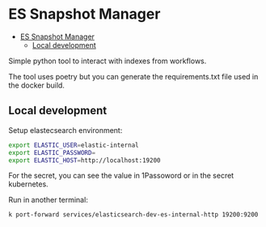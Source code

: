 # ES Snapshot Manager

<!--toc:start-->
- [ES Snapshot Manager](#es-snapshot-manager)
  - [Local development](#local-development)
<!--toc:end-->

Simple python tool to interact with indexes from workflows.

The tool uses poetry but you can generate the requirements.txt file used in the
docker build.

## Local development

Setup elastecsearch environment:

```bash
export ELASTIC_USER=elastic-internal
export ELASTIC_PASSWORD=
export ELASTIC_HOST=http://localhost:19200
```

For the secret, you can see the value in 1Passoword or in the secret kubernetes.

Run in another terminal:

```bash
k port-forward services/elasticsearch-dev-es-internal-http 19200:9200
```
